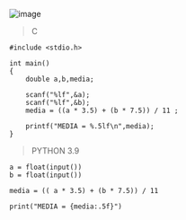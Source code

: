 ![image](https://github.com/lufffe/Beecrowd/assets/90646635/40355a93-c5ab-429b-9ba7-5ebd583dca64)

>C

    #include <stdio.h>

    int main()
    {
        double a,b,media;
        
        scanf("%lf",&a);
        scanf("%lf",&b);
        media = ((a * 3.5) + (b * 7.5)) / 11 ;

        printf("MEDIA = %.5lf\n",media);
    }

>PYTHON 3.9

    a = float(input())
    b = float(input())
    
    media = (( a * 3.5) + (b * 7.5)) / 11
    
    print("MEDIA = {media:.5f}")
